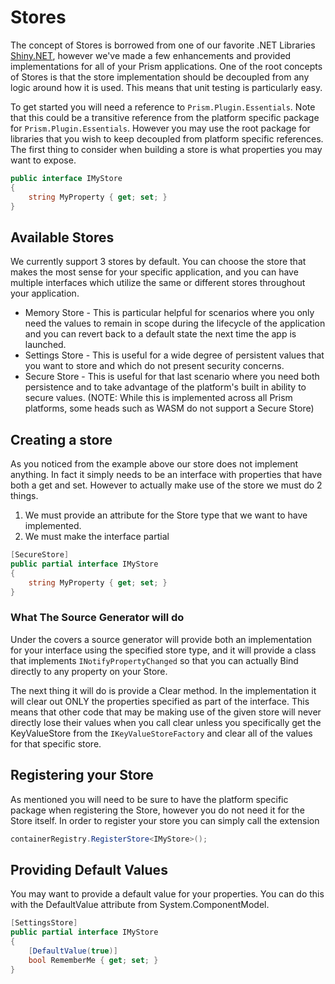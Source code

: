 # Stores

The concept of Stores is borrowed from one of our favorite .NET Libraries [Shiny.NET](https://shinylib.net/), however we've made a few enhancements and provided implementations for all of your Prism applications. One of the root concepts of Stores is that the store implementation should be decoupled from any logic around how it is used. This means that unit testing is particularly easy.

To get started you will need a reference to `Prism.Plugin.Essentials`. Note that this could be a transitive reference from the platform specific package for `Prism.Plugin.Essentials`. However you may use the root package for libraries that you wish to keep decoupled from platform specific references. The first thing to consider when building a store is what properties you may want to expose.

```cs
public interface IMyStore
{
    string MyProperty { get; set; }
}
```

## Available Stores

We currently support 3 stores by default. You can choose the store that makes the most sense for your specific application, and you can have multiple interfaces which utilize the same or different stores throughout your application.

- Memory Store - This is particular helpful for scenarios where you only need the values to remain in scope during the lifecycle of the application and you can revert back to a default state the next time the app is launched.
- Settings Store - This is useful for a wide degree of persistent values that you want to store and which do not present security concerns.
- Secure Store - This is useful for that last scenario where you need both persistence and to take advantage of the platform's built in ability to secure values. (NOTE: While this is implemented across all Prism platforms, some heads such as WASM do not support a Secure Store)

## Creating a store

As you noticed from the example above our store does not implement anything. In fact it simply needs to be an interface with properties that have both a get and set. However to actually make use of the store we must do 2 things.

1. We must provide an attribute for the Store type that we want to have implemented.
2. We must make the interface partial

```cs
[SecureStore]
public partial interface IMyStore
{
    string MyProperty { get; set; }
}
```

### What The Source Generator will do

Under the covers a source generator will provide both an implementation for your interface using the specified store type, and it will provide a class that implements `INotifyPropertyChanged` so that you can actually Bind directly to any property on your Store.

The next thing it will do is provide a Clear method. In the implementation it will clear out ONLY the properties specified as part of the interface. This means that other code that may be making use of the given store will never directly lose their values when you call clear unless you specifically get the KeyValueStore from the `IKeyValueStoreFactory` and clear all of the values for that specific store.

## Registering your Store

As mentioned you will need to be sure to have the platform specific package when registering the Store, however you do not need it for the Store itself. In order to register your store you can simply call the extension

```cs
containerRegistry.RegisterStore<IMyStore>();
```

## Providing Default Values

You may want to provide a default value for your properties. You can do this with the DefaultValue attribute from System.ComponentModel.

```cs
[SettingsStore]
public partial interface IMyStore
{
    [DefaultValue(true)]
    bool RememberMe { get; set; }
}
```

